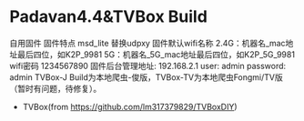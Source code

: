 # Padavan4.4&TVBox Build

自用固件
固件特点 msd_lite 替换udpxy
固件默认wifi名称 2.4G：机器名_mac地址最后四位，如K2P_9981
5G：机器名_5G_mac地址最后四位，如K2P_5G_9981
wifi密码
1234567890
固件后台管理地址:
192.168.2.1
user: admin
password: admin
TVBox-J Build为本地爬虫-俊版，TVBox-TV为本地爬虫Fongmi/TV版（暂时有问题，待修复）。



- TVBox(from https://github.com/lm317379829/TVBoxDIY)
